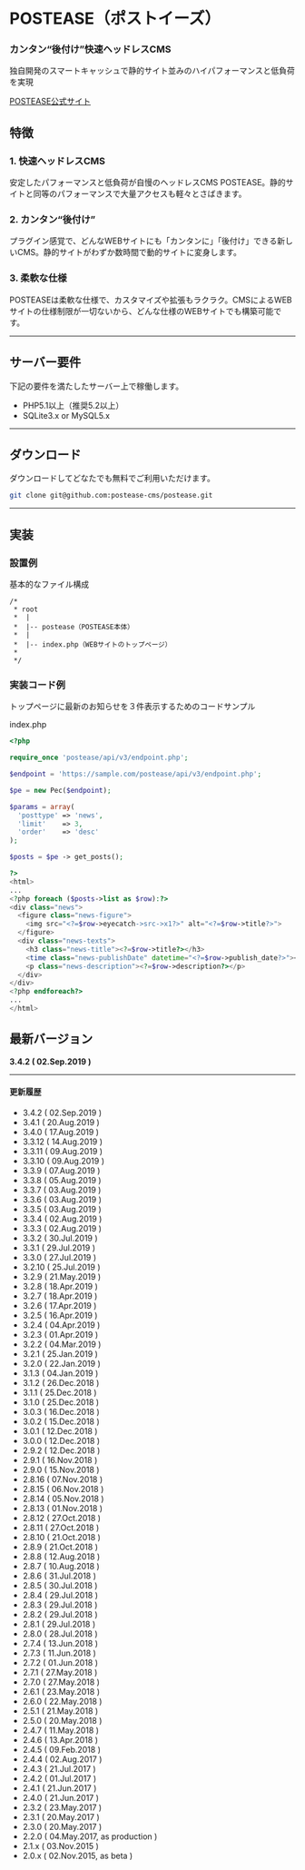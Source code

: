 # POSTEASE（ポストイーズ）

### カンタン“後付け”快速ヘッドレスCMS  
独自開発のスマートキャッシュで静的サイト並みのハイパフォーマンスと低負荷を実現

[POSTEASE公式サイト](https://postease.in)

## 特徴

### 1. 快速ヘッドレスCMS
安定したパフォーマンスと低負荷が自慢のヘッドレスCMS POSTEASE。静的サイトと同等のパフォーマンスで大量アクセスも軽々とさばきます。

### 2. カンタン“後付け”
プラグイン感覚で、どんなWEBサイトにも「カンタンに」「後付け」できる新しいCMS。静的サイトがわずか数時間で動的サイトに変身します。

### 3. 柔軟な仕様
POSTEASEは柔軟な仕様で、カスタマイズや拡張もラクラク。CMSによるWEBサイトの仕様制限が一切ないから、どんな仕様のWEBサイトでも構築可能です。


---


## サーバー要件

下記の要件を満たしたサーバー上で稼働します。
- PHP5.1以上（推奨5.2以上）
- SQLite3.x or MySQL5.x


---


## ダウンロード

ダウンロードしてどなたでも無料でご利用いただけます。

```sh
git clone git@github.com:postease-cms/postease.git
```


---


## 実装

### 設置例
基本的なファイル構成

```
/*
 * root
 *  |
 *  |-- postease（POSTEASE本体）
 *  |
 *  |-- index.php（WEBサイトのトップページ）
 *
 */
```

### 実装コード例

トップページに最新のお知らせを３件表示するためのコードサンプル

index.php
```php
<?php

require_once 'postease/api/v3/endpoint.php';

$endpoint = 'https://sample.com/postease/api/v3/endpoint.php';

$pe = new Pec($endpoint);

$params = array(
  'posttype' => 'news',
  'limit'    => 3,
  'order'    => 'desc'
);

$posts = $pe -> get_posts();

?>
<html>
...
<?php foreach ($posts->list as $row):?>
<div class="news">
  <figure class="news-figure">
    <img src="<?=$row->eyecatch->src->x1?>" alt="<?=$row->title?>">
  </figure>
  <div class="news-texts">
    <h3 class="news-title"><?=$row->title?></h3>
    <time class="news-publishDate" datetime="<?=$row->publish_date?>"><?=$row->publish_date?></time>
    <p class="news-description"><?=$row->description?></p>
  </div>
</div>
<?php endforeach?>
...
</html>

```




## 最新バージョン

**3.4.2 ( 02.Sep.2019 )**

---

#### 更新履歴
- 3.4.2 ( 02.Sep.2019 )
- 3.4.1 ( 20.Aug.2019 )
- 3.4.0 ( 17.Aug.2019 )
- 3.3.12 ( 14.Aug.2019 )
- 3.3.11 ( 09.Aug.2019 )
- 3.3.10 ( 09.Aug.2019 )
- 3.3.9 ( 07.Aug.2019 )
- 3.3.8 ( 05.Aug.2019 )
- 3.3.7 ( 03.Aug.2019 )
- 3.3.6 ( 03.Aug.2019 )
- 3.3.5 ( 03.Aug.2019 )
- 3.3.4 ( 02.Aug.2019 )
- 3.3.3 ( 02.Aug.2019 )
- 3.3.2 ( 30.Jul.2019 )
- 3.3.1 ( 29.Jul.2019 )
- 3.3.0 ( 27.Jul.2019 )
- 3.2.10 ( 25.Jul.2019 )
- 3.2.9 ( 21.May.2019 )
- 3.2.8 ( 18.Apr.2019 )
- 3.2.7 ( 18.Apr.2019 )
- 3.2.6 ( 17.Apr.2019 )
- 3.2.5 ( 16.Apr.2019 )
- 3.2.4 ( 04.Apr.2019 )
- 3.2.3 ( 01.Apr.2019 )
- 3.2.2 ( 04.Mar.2019 )
- 3.2.1 ( 25.Jan.2019 )
- 3.2.0 ( 22.Jan.2019 )
- 3.1.3 ( 04.Jan.2019 )
- 3.1.2 ( 26.Dec.2018 )
- 3.1.1 ( 25.Dec.2018 )
- 3.1.0 ( 25.Dec.2018 )
- 3.0.3 ( 16.Dec.2018 )
- 3.0.2 ( 15.Dec.2018 )
- 3.0.1 ( 12.Dec.2018 )
- 3.0.0 ( 12.Dec.2018 )
- 2.9.2 ( 12.Dec.2018 )
- 2.9.1 ( 16.Nov.2018 )
- 2.9.0 ( 15.Nov.2018 )
- 2.8.16 ( 07.Nov.2018 )
- 2.8.15 ( 06.Nov.2018 )
- 2.8.14 ( 05.Nov.2018 )
- 2.8.13 ( 01.Nov.2018 )
- 2.8.12 ( 27.Oct.2018 )
- 2.8.11 ( 27.Oct.2018 )
- 2.8.10 ( 21.Oct.2018 )
- 2.8.9 ( 21.Oct.2018 )
- 2.8.8 ( 12.Aug.2018 )
- 2.8.7 ( 10.Aug.2018 )
- 2.8.6 ( 31.Jul.2018 )
- 2.8.5 ( 30.Jul.2018 )
- 2.8.4 ( 29.Jul.2018 )
- 2.8.3 ( 29.Jul.2018 )
- 2.8.2 ( 29.Jul.2018 )
- 2.8.1 ( 29.Jul.2018 )
- 2.8.0 ( 28.Jul.2018 )
- 2.7.4 ( 13.Jun.2018 )
- 2.7.3 ( 11.Jun.2018 )
- 2.7.2 ( 01.Jun.2018 ) 
- 2.7.1 ( 27.May.2018 )
- 2.7.0 ( 27.May.2018 )
- 2.6.1 ( 23.May.2018 )
- 2.6.0 ( 22.May.2018 )
- 2.5.1 ( 21.May.2018 )
- 2.5.0 ( 20.May.2018 )
- 2.4.7 ( 11.May.2018 )
- 2.4.6 ( 13.Apr.2018 )
- 2.4.5 ( 09.Feb.2018 )
- 2.4.4 ( 02.Aug.2017 )
- 2.4.3 ( 21.Jul.2017 )
- 2.4.2 ( 01.Jul.2017 )
- 2.4.1 ( 21.Jun.2017 )
- 2.4.0 ( 21.Jun.2017 )
- 2.3.2 ( 23.May.2017 )
- 2.3.1 ( 20.May.2017 )
- 2.3.0 ( 20.May.2017 )
- 2.2.0 ( 04.May.2017, as production )
- 2.1.x ( 03.Nov.2015 )
- 2.0.x ( 02.Nov.2015, as beta )
